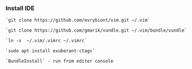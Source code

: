 ### Install IDE

    `git clone https://github.com/evrybiont/vim.git ~/.vim`

    `git clone https://github.com/gmarik/vundle.git ~/.vim/bundle/vundle`

    `ln -s  ~/.vim/.vimrc ~/.vimrc`

    `sudo apt install exuberant-ctags`

    `BundleInstall` - run from editor console

